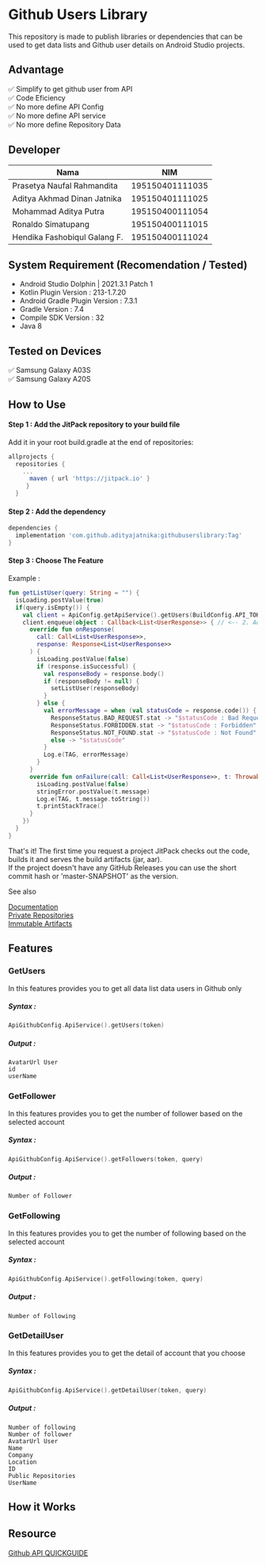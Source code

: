 # Github Users Library
This repository is made to publish libraries or dependencies that can be used to get data lists and Github user details on Android Studio projects.

## Advantage
✅ Simplify to get github user from API   
✅ Code Eficiency   
✅ No more define API Config    
✅ No more define API service   
✅ No more define Repository Data   

## Developer 
| Nama | NIM |
| --- | --- |
| Prasetya Naufal Rahmandita | 195150401111035 |
| Aditya Akhmad Dinan Jatnika | 195150401111025 |
| Mohammad Aditya Putra | 195150400111054 |
| Ronaldo Simatupang | 195150400111015 |
| Hendika Fashobiqul Galang F. | 195150400111024 |

## System Requirement (Recomendation / Tested)
- Android Studio Dolphin | 2021.3.1 Patch 1
- Kotlin Plugin Version : 213-1.7.20
- Android Gradle Plugin Version : 7.3.1
- Gradle Version : 7.4
- Compile SDK Version : 32 
- Java 8

## Tested on Devices
✅ Samsung Galaxy A03S   
✅ Samsung Galaxy A20S

## How to Use
#### Step 1 : Add the JitPack repository to your build file
Add it in your root build.gradle at the end of repositories:
```gradle
allprojects {
  repositories {
    ...
      maven { url 'https://jitpack.io' }
     }
  }    
```

#### Step 2 : Add the dependency
```gradle
dependencies {
  implementation 'com.github.adityajatnika:githubuserslibrary:Tag'
}
```

#### Step 3 : Choose The Feature
Example :
```kotlin
fun getListUser(query: String = "") {
  isLoading.postValue(true)
  if(query.isEmpty()) {
    val client = ApiConfig.getApiService().getUsers(BuildConfig.API_TOKEN) // <-- 1. Add this function (code import from library) 
    client.enqueue(object : Callback<List<UserResponse>> { // <-- 2. Add some retrofit call in enqueue (UserResponse import from library)
      override fun onResponse(
        call: Call<List<UserResponse>>,
        response: Response<List<UserResponse>>
      ) {
        isLoading.postValue(false)
        if (response.isSuccessful) {
          val responseBody = response.body()
          if (responseBody != null) {
            setListUser(responseBody)
          }
        } else {
          val errorMessage = when (val statusCode = response.code()) {
            ResponseStatus.BAD_REQUEST.stat -> "$statusCode : Bad Request"
            ResponseStatus.FORBIDDEN.stat -> "$statusCode : Forbidden"
            ResponseStatus.NOT_FOUND.stat -> "$statusCode : Not Found"
            else -> "$statusCode"
          }
          Log.e(TAG, errorMessage)
        }
      }
      override fun onFailure(call: Call<List<UserResponse>>, t: Throwable) {
        isLoading.postValue(false)
        stringError.postValue(t.message)
        Log.e(TAG, t.message.toString())
        t.printStackTrace()
      }
    })
  }
}
```
  
That's it! The first time you request a project JitPack checks out the code, builds it and serves the build artifacts (jar, aar).   
If the project doesn't have any GitHub Releases you can use the short commit hash or 'master-SNAPSHOT' as the version.

See also

[Documentation](https://docs.jitpack.io/)  
[Private Repositories](https://jitpack.io/private#auth)   
[Immutable Artifacts](https://docs.jitpack.io/#immutable-artifacts)   

## Features
### GetUsers
In this features provides you to get all data list data users in Github only
##### Syntax :
```kotlin
ApiGithubConfig.ApiService().getUsers(token)
```
##### Output :
```
AvatarUrl User
id
userName
```
### GetFollower
In this features provides you to get the number of follower based on the selected account
##### Syntax :
```kotlin
ApiGithubConfig.ApiService().getFollowers(token, query)
```
##### Output :
```
Number of Follower
```
### GetFollowing
In this features provides you to get the number of following based on the selected account 
##### Syntax :
```kotlin
ApiGithubConfig.ApiService().getFollowing(token, query)
```
##### Output :
```
Number of Following
```
### GetDetailUser
In this features provides you to get the detail of account that you choose 
##### Syntax :
```kotlin
ApiGithubConfig.ApiService().getDetailUser(token, query)
```
##### Output :
```
Number of following
Number of follower
AvatarUrl User
Name
Company
Location
ID
Public Repositories
UserName
```
## How it Works
## Resource
[Github API QUICKGUIDE](https://docs.github.com/en/get-started)
